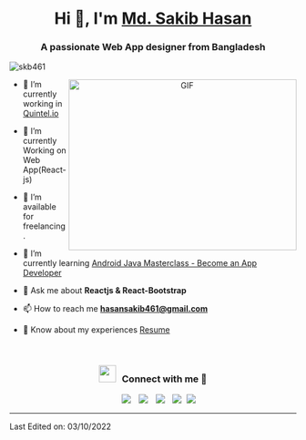 <h1 align="center">Hi 👋, I'm <a href="velopersakib.xyz" target="blank">
Md. Sakib Hasan</a></h1>
<h3 align="center">A passionate Web App designer from Bangladesh</h3>

<p align="left"> <img src="https://komarev.com/ghpvc/?username=skb461&label=Profile%20views&color=0e75b6&style=flat" alt="skb461" /> </p>

<a target="_blank" align="center">
  <img align="right" top="500" height="300" width="400" alt="GIF" src="https://media.giphy.com/media/SWoSkN6DxTszqIKEqv/giphy.gif">
</a>

- 🔭 I’m currently working in <a href="https://quintel.io" target="blank">Quintel.io</a>

- 🌱 I’m currently Working on Web App(React-js)

- 🤝 I’m available for freelancing.

- 🌱 I’m currently learning <a href="https://www.udemy.com/course/master-android-7-nougat-java-app-development-step-by-step/" target="blank">Android Java Masterclass - Become an App Developer</a>

- 💬 Ask me about **Reactjs & React-Bootstrap**

- 📫 How to reach me **hasansakib461@gmail.com**

- 📄 Know about my experiences <a href="https://drive.google.com/file/d/1b9UEOC5Vhw_1ek3GEBjx05kz873ZnPnI/view?usp=sharing" target="blank">Resume</a>
<br/>
<h3 align="center" > <img src="https://media.giphy.com/media/iY8CRBdQXODJSCERIr/giphy.gif" width="30" height="30" style="margin-right: 10px;">Connect with me 🤝 </h3>

<p align="center">

 <div align="center"  class="icons-social" style="margin-left: 10px;">
        <a style="margin-left: 10px;"  target="_blank" href="https://www.linkedin.com/in/sakib-hasan-3996681ab/">
			<img src="https://img.icons8.com/doodle/40/000000/linkedin--v2.png"></a>
        <a style="margin-left: 10px;" target="_blank" href="https://github.com/skb461">
		<img src="https://img.icons8.com/doodle/40/000000/github--v1.png"></a>
	     <a style="margin-left: 10px;" target="_blank" href="https://www.instagram.com/sakib.h.1999/">
			<img src="https://img.icons8.com/doodle/40/000000/instagram-new--v2.png"></a>
		<a style="margin-left: 10px;" target="_blank" href="https://www.youtube.com/channel/UC0mBKYg9bxp3or71OdE-vfw/featured">
				<img src="https://img.icons8.com/doodle/1x/youtube--v2.png" ></a>
		<a style="margin-left: 5px;" target="_blank" href="https://drive.google.com/file/d/1b9UEOC5Vhw_1ek3GEBjx05kz873ZnPnI/view?usp=sharing">
					<img src="https://img.icons8.com/plasticine/0.5x/resume.png" ></a>
      </div>

</p>

---

Last Edited on: 03/10/2022
